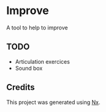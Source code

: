 # Improve

A tool to help to improve

## TODO

- Articulation exercices
- Sound box

## Credits

This project was generated using [Nx](https://nx.dev).
